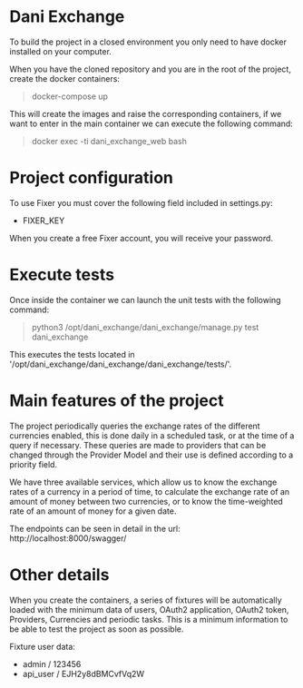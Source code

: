 # Dani Exchange

To build the project in a closed environment you only need to have docker installed on your computer.

When you have the cloned repository and you are in the root of the project, create the docker containers:
> docker-compose up

This will create the images and raise the corresponding containers, if we want to enter in the main container we can execute the following command:
> docker exec -ti dani_exchange_web bash

# Project configuration

To use Fixer you must cover the following field included in settings.py:

* FIXER_KEY

When you create a free Fixer account, you will receive your password.

# Execute tests

Once inside the container we can launch the unit tests with the following command:
> python3 /opt/dani_exchange/dani_exchange/manage.py test dani_exchange

This executes the tests located in '/opt/dani_exchange/dani_exchange/dani_exchange/tests/'.

# Main features of the project

The project periodically queries the exchange rates of the different currencies enabled, this is done daily in a scheduled task, or at the time of a query if necessary. These queries are made to providers that can be changed through the Provider Model and their use is defined according to a priority field.

We have three available services, which allow us to know the exchange rates of a currency in a period of time, to calculate the exchange rate of an amount of money between two currencies, or to know the time-weighted rate of an amount of money for a given date.

The endpoints can be seen in detail in the url: http://localhost:8000/swagger/

# Other details

When you create the containers, a series of fixtures will be automatically loaded with the minimum data of users, OAuth2 application, OAuth2 token, Providers, Currencies and periodic tasks. This is a minimum information to be able to test the project as soon as possible.

Fixture user data:
* admin / 123456
* api_user / EJH2y8dBMCvfVq2W
